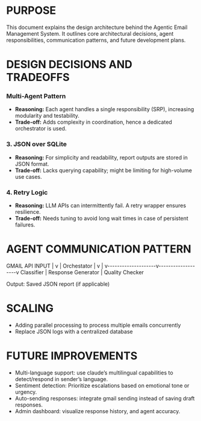 # PURPOSE

This document explains the design architecture behind the Agentic Email Management System. It outlines core architectural decisions, agent responsibilities, communication patterns, and future development plans.

# DESIGN DECISIONS AND TRADEOFFS

### Multi-Agent Pattern

- **Reasoning:** Each agent handles a single responsibility (SRP), increasing modularity and testability.
- **Trade-off:** Adds complexity in coordination, hence a dedicated orchestrator is used.

### 3. JSON over SQLite

- **Reasoning:** For simplicity and readability, report outputs are stored in JSON format.
- **Trade-off:** Lacks querying capability; might be limiting for high-volume use cases.

### 4. Retry Logic

- **Reasoning:** LLM APIs can intermittently fail. A retry wrapper ensures resilience.
- **Trade-off:** Needs tuning to avoid long wait times in case of persistent failures.

# AGENT COMMUNICATION PATTERN

GMAIL API INPUT
|
v
|
Orchestator
|
v
|
v--------------------v-------------------v
Classifier | Response Generator | Quality Checker

Output: Saved JSON report (if applicable)

# SCALING

- Adding parallel processing to process multiple emails concurrently
- Replace JSON logs with a centralized database

# FUTURE IMPROVEMENTS

- Multi-language support: use claude’s multilingual capabilities to detect/respond in sender’s language.
- Sentiment detection: Prioritize escalations based on emotional tone or urgency.
- Auto-sending responses: integrate gmail sending instead of saving draft responses.
- Admin dashboard: visualize response history, and agent accuracy.
